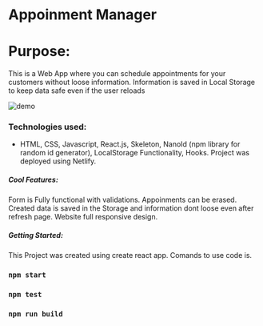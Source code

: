 # Appoinment Manager
# Purpose:

This is a Web App where you can schedule appointments for your customers without loose information. Information is saved in Local Storage to keep data safe even if the user reloads

![demo](https://media.giphy.com/media/28LAkmRya7tU3kl0q8/giphy.gif)

### Technologies used:
- HTML, CSS, Javascript, React.js, Skeleton, NanoId (npm library for random id generator), LocalStorage Functionality, Hooks. Project was deployed using Netlify.

##### Cool Features:

Form is Fully functional with validations. Appoinments can be erased. 
Created data is saved in the Storage and information dont loose even after refresh page.
Website full responsive design.

##### Getting Started:

This Project was created using create react app. Comands to use code is.

### `npm start`
### `npm test`
### `npm run build`
